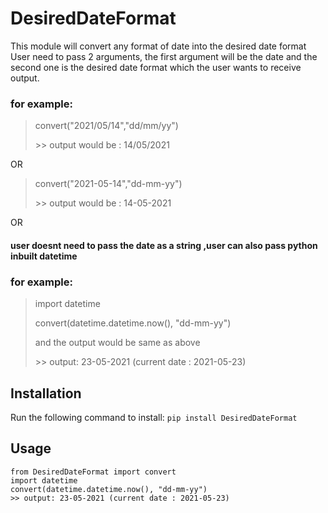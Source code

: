 # DesiredDateFormat
This module will convert any format of date into the desired date format 
User need to pass 2 arguments, the first argument will be the date and the second one is the desired date format which the user wants to receive output. 
### for example:
> convert("2021/05/14","dd/mm/yy")
> 
>\>> output would be : 14/05/2021

OR
> convert("2021-05-14","dd-mm-yy")
> 
>\>> output would be : 14-05-2021

OR
#### user doesnt need to pass the date as a string ,user can also pass python inbuilt datetime
### for example: 
> import datetime
> 
> convert(datetime.datetime.now(), "dd-mm-yy")
> 
> and the output would be same as above 
> 
>\>> output: 23-05-2021 (current date : 2021-05-23)

## Installation
  Run the following command to install:
  ```pip install DesiredDateFormat```


## Usage
```
from DesiredDateFormat import convert
import datetime
convert(datetime.datetime.now(), "dd-mm-yy")
>> output: 23-05-2021 (current date : 2021-05-23) 
```
